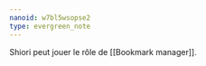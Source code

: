 ```yaml
---
nanoid: w7bl5wsopse2
type: evergreen_note
---
```

Shiori peut jouer le rôle de [[Bookmark manager]].
